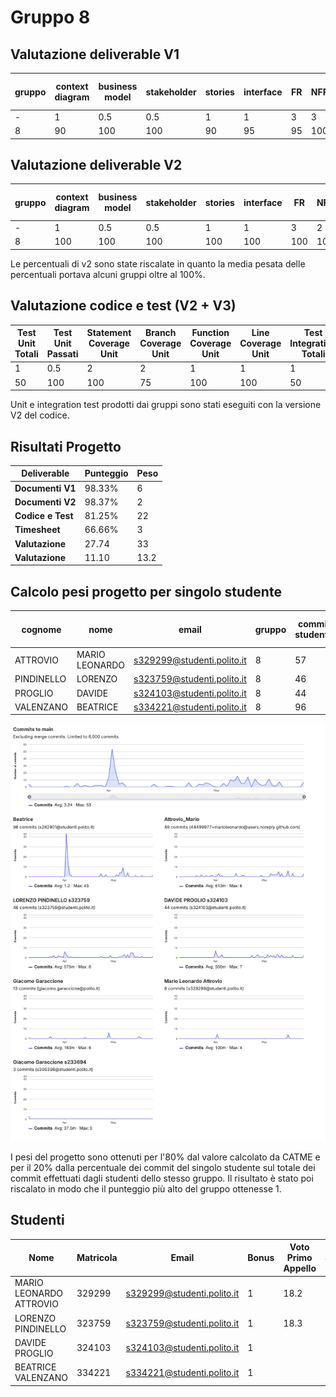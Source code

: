 # Gruppo 8

## Valutazione deliverable V1

| gruppo | context diagram | business model | stakeholder | stories | interface | FR | NFR | use cases diagram | use cases | scenario | Glossary | DeploymentDiagram | functionality | estimation doc | precisione valori estimation | valutazione |
| --- | --- | --- | --- | --- | --- | --- | --- | --- | --- | --- | --- | --- | --- | --- | --- | --- |
| - | 1 | 0.5 | 0.5 | 1 | 1 | 3 | 3 | 1 | 5 | 5 | 5 | 2 | 1 | 2 | 2 | 33 |
| 8 | 90 | 100 | 100 | 90 | 95 | 95 | 100 | 100 | 100 | 95 | 100 | 100 | 100 | 85 | 94.7 | 98.33 |


## Valutazione deliverable V2



| gruppo | context diagram | business model | stakeholder | stories | interface | FR | NFR | ACCESS RIGHTS | use cases diagram | use cases | scenario | Glossary | DeploymentDiagram | functionality | estimation | precisione valori estimation | valutazione |
| --- | --- | --- | --- | --- | --- | --- | --- | --- | --- | --- | --- | --- | --- | --- | --- | --- | --- |
| - | 1 | 0.5 | 0.5 | 1 | 1 | 3 | 2 | 1 | 1 | 5 | 5 | 5 | 2 | 1 | 2 | 2 | 33 |
| 8 | 100 | 100 | 100 | 100 | 100 | 100 | 100 | 100 | 100 | 100 | 100 | 100 | 90 | 100 | 95 | 85 | 99.71 |


Le percentuali di v2 sono state riscalate in quanto la media pesata delle percentuali portava alcuni gruppi oltre al 100%.

## Valutazione codice e test (V2 + V3)



| Test Unit Totali | Test Unit Passati | Statement Coverage Unit | Branch Coverage Unit | Function Coverage Unit | Line Coverage Unit | Test Integration Totali | Test Integration Falliti | Statement Coverage Integration | Branch Coverage Integration | Function Coverage Integration | Line Coverage Integration | Correttezza V2 | Correttezza V3 | valutazione |
| --- | --- | --- | --- | --- | --- | --- | --- | --- | --- | --- | --- | --- | --- | --- |
| 1 | 0.5 | 2 | 2 | 1 | 1 | 1 | 0.5 | 2 | 2 | 1 | 1 | 16 | 2 | 33 |
| 50 | 100 | 100 | 75 | 100 | 100 | 50 | 100 | 75 | 50 | 75 | 75 | 83.1932773109244 | 100 | 81.25 |


 Unit e integration test prodotti dai gruppi sono stati eseguiti con la versione V2 del codice.


## Risultati Progetto

| Deliverable | Punteggio | Peso |
| --- | --- | --- |
| **Documenti V1** | 98.33% | 6 |
| **Documenti V2** | 98.37% | 2 |
| **Codice e Test** | 81.25% | 22 |
| **Timesheet** | 66.66% | 3 |
| **Valutazione** | 27.74 | 33 |
| **Valutazione** | 11.10 | 13.2 |

## Calcolo pesi progetto per singolo studente

| cognome | nome | email | gruppo | commit studente | commit totali | commit sul totale | coefficiente catme | coefficiente pesato | coefficiente progetto |
| --- | --- | --- | --- | --- | --- | --- | --- | --- | --- |
| ATTROVIO | MARIO LEONARDO | s329299@studenti.polito.it | 8 | 57 | 243 | 0.23 | 1.01 | 0.85 | 0.97 |
| PINDINELLO | LORENZO | s323759@studenti.polito.it | 8 | 46 | 243 | 0.19 | 1.01 | 0.85 | 0.96 |
| PROGLIO | DAVIDE | s324103@studenti.polito.it | 8 | 44 | 243 | 0.18 | 1.00 | 0.84 | 0.95 |
| VALENZANO | BEATRICE | s334221@studenti.polito.it | 8 | 96 | 243 | 0.40 | 1.00 | 0.88 | 1.00 |

![Commit gruppo 08](./08.png)

 I pesi del progetto sono ottenuti per l'80% dal valore calcolato da CATME e per il 20% dalla percentuale dei commit del singolo studente sul totale dei commit effettuati dagli studenti dello stesso gruppo. Il risultato è stato poi riscalato in modo che il punteggio più alto del gruppo ottenesse 1.

## Studenti

| Nome | Matricola | Email | Bonus | Voto Primo Appello | Voto Secondo Appello | Voto terzo appello | Voto Progetto | Voto Finale |
| --- | --- | --- | --- | --- | --- | --- | --- | --- |
| MARIO LEONARDO ATTROVIO | 329299 | s329299@studenti.polito.it | 1 | 18.2 | | | 10.80 | 30 |
| LORENZO PINDINELLO | 323759 | s323759@studenti.polito.it | 1 | 18.3 | | | 10.68 | 30 |
| DAVIDE PROGLIO | 324103 | s324103@studenti.polito.it | 1 |  | 13.2 | 16.2 | 10.56 | 28  |
| BEATRICE VALENZANO | 334221 | s334221@studenti.polito.it | 1 |  | 11.4 | | 11.10 | 24 |
